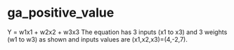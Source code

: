 # ga_positive_value
Y = w1x1 + w2x2 + w3x3
The equation has 3 inputs (x1 to x3) and 3 weights (w1 to w3) as shown and inputs values
are (x1,x2,x3)=(4,-2,7).